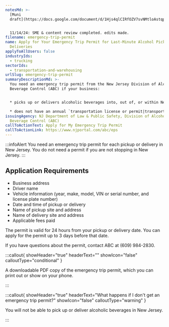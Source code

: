 ```yaml
---
notesMd: >-
  [Muni
  draft](https://docs.google.com/document/d/1Hjs4qlCIRfOZV7svNMtloAstqp2a2UGJBt5XNnbbfao/edit)


  11/14/24: SME & content review completed. edits made.
filename: emergency-trip-permit
name: Apply for Your Emergency Trip Permit for Last-Minute Alcohol Pickups or
  Deliveries
applyToAllUsers: false
industryIds:
  - trucking
sectorIds:
  - transportation-and-warehousing
urlSlug: emergency-trip-permit
summaryDescriptionMd: >-
  You need an emergency trip permit from the New Jersey Division of Alcoholic
  Beverage Control (ABC) if your business:


  * picks up or delivers alcoholic beverages into, out of, or within New Jersey

  * does not have an annual `transportation license or permit|transportation-license-permit`
issuingAgency: NJ Department of Law & Public Safety, Division of Alcoholic
  Beverage Control (ABC)
callToActionText: Apply for My Emergency Trip Permit
callToActionLink: https://www.njportal.com/abc/eps
---
```


:::infoAlert
You need an emergency trip permit for each pickup or delivery in New Jersey. You do not need a permit if you are not stopping in New Jersey.
:::

## Application Requirements

- Business address
- Driver name
- Vehicle information (year, make, model, VIN or serial number, and license plate number)
- Date and time of pickup or delivery
- Name of pickup site and address
- Name of delivery site and address
- Applicable fees paid

The permit is valid for 24 hours from your pickup or delivery date. You can apply for the permit up to 3 days before that date.

If you have questions about the permit, contact ABC at (609) 984-2830.

:::callout{ showHeader="true" headerText="" showIcon="false" calloutType="conditional" }

A downloadable PDF copy of the emergency trip permit, which you can print out or show on your phone.

:::

:::callout{ showHeader="true" headerText="What happens if I don't get an emergency trip permit?" showIcon="false" calloutType="warning" }

You will not be able to pick up or deliver alcoholic beverages in New Jersey.

:::
